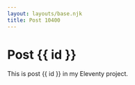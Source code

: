 ```yaml
---
layout: layouts/base.njk
title: Post 10400
---
```


# Post {{ id }}

This is post {{ id }} in my Eleventy project.
